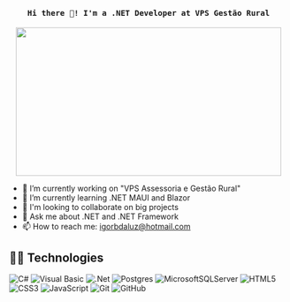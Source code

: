<h4 align="center"><samp> Hi there 👋! I'm a .NET Developer at VPS Gestão Rural </samp></h4>

<p align="center">
  <img src="https://i.giphy.com/media/v1.Y2lkPTc5MGI3NjExMGF6MmozdWFzNWZhN3hyaG1pMHNvcnB1YmZiaHB4dmljazhjZmxqZCZlcD12MV9pbnRlcm5hbF9naWZfYnlfaWQmY3Q9Zw/iIqmM5tTjmpOB9mpbn/giphy.gif" width="480" height="269">
</p>

- 🔭 I’m currently working on "VPS Assessoria e Gestão Rural" 
- 🌱 I’m currently learning .NET MAUI and Blazor
- 👯 I'm looking to collaborate on big projects
- 💬 Ask me about .NET and .NET Framework
- 📫 How to reach me: igorbdaluz@hotmail.com

## 🧙🏻 Technologies  

![C#](https://img.shields.io/badge/c%23-%23239120.svg?style=for-the-badge&logo=c-sharp&logoColor=white)
![Visual Basic](https://img.shields.io/badge/Visual%20Basic-VB.NET-blue?style=for-the-badge)
![.Net](https://img.shields.io/badge/.NET-5C2D91?style=for-the-badge&logo=.net&logoColor=white)
![Postgres](https://img.shields.io/badge/PostgreSQL-orange?style=for-the-badge)
![MicrosoftSQLServer](https://img.shields.io/badge/Microsoft%20SQL%20Sever-CC2927?style=for-the-badge&logo=microsoft%20sql%20server&logoColor=white)
![HTML5](https://img.shields.io/badge/html5-%23E34F26.svg?style=for-the-badge&logo=html5&logoColor=white)
![CSS3](https://img.shields.io/badge/css3-%231572B6.svg?style=for-the-badge&logo=css3&logoColor=white)
![JavaScript](https://img.shields.io/badge/javascript-%23323330.svg?style=for-the-badge&logo=javascript&logoColor=%23F7DF1E)
![Git](https://img.shields.io/badge/git-%23F05033.svg?style=for-the-badge&logo=git&logoColor=white)
![GitHub](https://img.shields.io/badge/github-%23121011.svg?style=for-the-badge&logo=github&logoColor=white)
